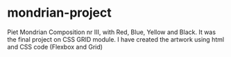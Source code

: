 # mondrian-project
Piet Mondrian Composition nr III, with Red, Blue, Yellow and Black. It was the final project on CSS GRID module.
I have created the artwork using html and CSS code (Flexbox and Grid)
